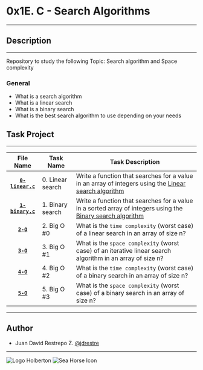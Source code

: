 # 0x1E. C - Search Algorithms

---

## Description

---
Repository to study the following Topic: Search algorithm and Space complexity

### General

- What is a search algorithm
- What is a linear search
- What is a binary search
- What is the best search algorithm to use depending on your needs

## Task Project

---
File Name|Task Name|Task Description
:---:|---|---
[**`0-linear.c`**](https://github.com/jdrestre/holbertonschool-low_level_programming/blob/master/0x1E-search_algorithms/0-linear.c)|0. Linear search|Write a function that searches for a value in an array of integers using the [Linear search algorithm](https://en.wikipedia.org/wiki/Linear_search)
[**`1-binary.c`**](https://github.com/jdrestre/holbertonschool-low_level_programming/blob/master/0x1E-search_algorithms/1-binary.c)|1. Binary search|Write a function that searches for a value in a sorted array of integers using the [Binary search algorithm](https://en.wikipedia.org/wiki/Binary_search_algorithm)
[**`2-O`**](https://github.com/jdrestre/holbertonschool-low_level_programming/blob/master/0x1E-search_algorithms/2-O)|2. Big O #0|What is the `time complexity` (worst case) of a linear search in an array of size n?
[**`3-O`**](https://github.com/jdrestre/holbertonschool-low_level_programming/blob/master/0x1E-search_algorithms/3-O)|3. Big O #1|What is the `space complexity` (worst case) of an iterative linear search algorithm in an array of size n?
[**`4-O`**](https://github.com/jdrestre/holbertonschool-low_level_programming/blob/master/0x1E-search_algorithms/4-O)|4. Big O #2|What is the `time complexity` (worst case) of a binary search in an array of size n?
[**`5-O`**](https://github.com/jdrestre/holbertonschool-low_level_programming/blob/master/0x1E-search_algorithms/5-O)|5. Big O #3|What is the `space complexity` (worst case) of a binary search in an array of size n?

---

## Author

- Juan David Restrepo Z. [@jdrestre](https://twitter.com/jdrestre)

---
![Logo Holberton](https://www.holbertonschool.com/holberton-logo.png) ![Sea Horse Icon](https://intranet.hbtn.io/assets/holberton-logo-coral-27055cb2f875eb10bf3b3942e52a24581bc0667695bdc856d4f08b469b678000.png)
